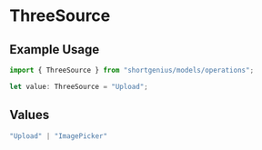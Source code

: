 # ThreeSource

## Example Usage

```typescript
import { ThreeSource } from "shortgenius/models/operations";

let value: ThreeSource = "Upload";
```

## Values

```typescript
"Upload" | "ImagePicker"
```